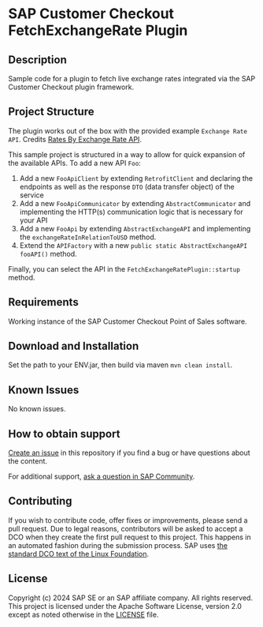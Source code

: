 # SAP Customer Checkout FetchExchangeRate Plugin
<!-- Please include descriptive title -->

<!--- Register repository https://api.reuse.software/register, then add REUSE badge:
[![REUSE status](https://api.reuse.software/badge/github.com/SAP-samples/REPO-NAME)](https://api.reuse.software/info/github.com/SAP-samples/REPO-NAME)
-->

## Description
Sample code for a plugin to fetch live exchange rates integrated via the SAP Customer Checkout plugin framework.

## Project Structure
The plugin works out of the box with the provided example `Exchange Rate API`. Credits <a href="https://www.exchangerate-api.com">Rates By Exchange Rate API</a>.

This sample project is structured in a way to allow for quick expansion of the available APIs.
To add a new API `Foo`:

1. Add a new `FooApiClient` by extending `RetrofitClient` and declaring the endpoints as well as the response `DTO` (data transfer object) of the service
2. Add a new  `FooApiCommunicator` by extending `AbstractCommunicator` and implementing the HTTP(s) communication logic that is necessary for your API
3. Add a new `FooApi` by extending `AbstractExchangeAPI` and implementing the `exchangeRateInRelationToUSD` method.
4. Extend the `APIFactory` with a new `public static AbstractExchangeAPI fooAPI()` method.

Finally, you can select the API in the `FetchExchangeRatePlugin::startup` method.

## Requirements
Working instance of the SAP Customer Checkout Point of Sales software.

## Download and Installation
Set the path to your ENV.jar, then build via maven `mvn clean install`.

## Known Issues
No known issues.

## How to obtain support
[Create an issue](https://github.com/SAP-samples/customercheckout-fetchexchangerate-plugin/issues) in this repository if you find a bug or have questions about the content.
 
For additional support, [ask a question in SAP Community](https://answers.sap.com/questions/ask.html).

## Contributing
If you wish to contribute code, offer fixes or improvements, please send a pull request. Due to legal reasons, contributors will be asked to accept a DCO when they create the first pull request to this project. This happens in an automated fashion during the submission process. SAP uses [the standard DCO text of the Linux Foundation](https://developercertificate.org/).

## License
Copyright (c) 2024 SAP SE or an SAP affiliate company. All rights reserved. This project is licensed under the Apache Software License, version 2.0 except as noted otherwise in the [LICENSE](LICENSE) file.